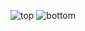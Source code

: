 ![top](VincidaB.github.io/ezBotV2-electronics/top.png)
![bottom](VincidaB.github.io/ezBotV2-electronics/bottom.png)
